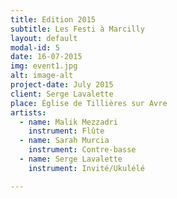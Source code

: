 ```yaml
---
title: Edition 2015
subtitle: Les Festi à Marcilly
layout: default
modal-id: 5
date: 16-07-2015
img: event1.jpg
alt: image-alt
project-date: July 2015
client: Serge Lavalette
place: Église de Tillières sur Avre
artists:
  - name: Malik Mezzadri
    instrument: Flûte
  - name: Sarah Murcia
    instrument: Contre-basse
  - name: Serge Lavalette
    instrument: Invité/Ukulélé

---
```

